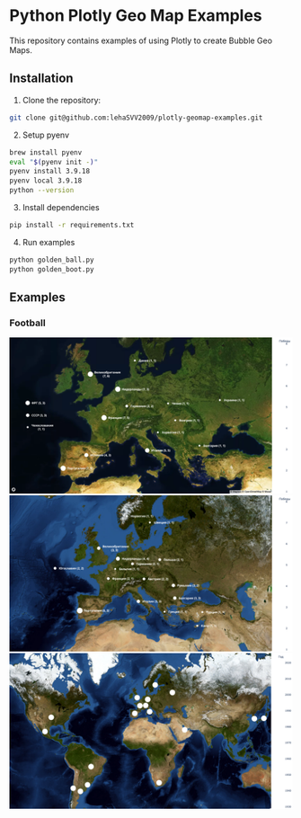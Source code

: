 # Python Plotly Geo Map Examples

This repository contains examples of using Plotly to create Bubble Geo Maps.

## Installation

1. Clone the repository:

```bash
git clone git@github.com:lehaSVV2009/plotly-geomap-examples.git
```

2. Setup pyenv

```bash
brew install pyenv
eval "$(pyenv init -)"
pyenv install 3.9.18
pyenv local 3.9.18
python --version
```

3. Install dependencies

```bash
pip install -r requirements.txt

```

4. Run examples

```bash
python golden_ball.py
python golden_boot.py
```

## Examples

### Football

![Golden Ball](football/golden_ball/result.png)
![Golden Boot](football/golden_boot/result.png)
![World Cup Holders](football/world_cup_owners/result.png)
